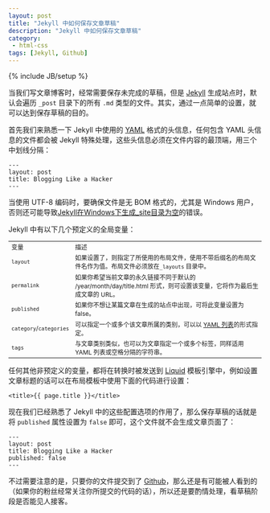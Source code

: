 ```yaml
---
layout: post
title: "Jekyll 中如何保存文章草稿"
description: "Jekyll 中如何保存文章草稿"
category:
 - html-css
tags: [Jekyll, Github]
---
```

{% include JB/setup %}

当我们写文章博客时，经常需要保存未完成的草稿，但是 [Jekyll][1] 生成站点时，默认会遍历 `_post` 目录下的所有 `.md` 类型的文件。其实，通过一点简单的设置，就可以达到保存草稿的目的。

首先我们来熟悉一下 Jekyll 中使用的 [YAML][2] 格式的头信息，任何包含 YAML 头信息的文件都会被 Jekyll 特殊处理，这些头信息必须在文件内容的最顶端，用三个中划线分隔：

    ---
    layout: post
    title: Blogging Like a Hacker
    ---

当使用 UTF-8 编码时，要确保文件是无 BOM 格式的，尤其是 Windows 用户，否则还可能导致[Jekyll在Windows下生成_site目录为空][3]的错误。

Jekyll 中有以下几个预定义的全局变量：

<table class="table" style="font-size:12px;">
<tbody>
<tr>
<td> 变量 </td>
		<td> 描述 </td>
	</tr>
<tr>
<td> <code>layout</code> </td>
		<td> 如果设置了，则指定了所使用的布局文件，使用不带后缀名的布局文件名作为值。布局文件必须放在<code>_layouts</code> 目录中。</td>
	</tr>
<tr>
<td> <code>permalink</code> </td>
		<td> 如果你希望当前文章的永久链接不同于默认的 /year/month/day/title.html 形式，则可设置该变量，它将作为最后生成文章的 <span class="caps">URL</span>。</td>
	</tr>
<tr>
<td> <code>published</code> </td>
		<td> 如果你不想让某篇文章在生成的站点中出现，可将此变量设置为 false。</td>
	</tr>
<tr>
<td> <code>category</code>/<code>categories</code> </td>
		<td>可以指定一个或多个该文章所属的类别，可以以  <a href="http://en.wikipedia.org/wiki/YAML#Lists" target="_blank">YAML 列表</a>的形式指定。</td>
	</tr>
<tr>
<td> <code>tags</code> </td>
		<td> 与文章类别类似，也可以为文章指定一个或多个标签，同样适用 <span class="caps">YAML</span> 列表或空格分隔的字符串。 </td>
	</tr>
</tbody>
</table>

任何其他非预定义的变量，都将在转换时被发送到 [Liquid][4] 模板引擎中，例如设置文章标题的话可以在布局模板中使用下面的代码进行设置：

    <title>{{ page.title }}</title>

现在我们已经熟悉了 Jekyll 中的这些配置选项的作用了，那么保存草稿的话就是将 `published` 属性设置为 `false` 即可，这个文件就不会生成文章页面了：

    ---
    layout: post
    title: Blogging Like a Hacker
    published: false
    ---

不过需要注意的是，只要你的文件提交到了 [Github][5]，那么还是有可能被人看到的（如果你的粉丝经常关注你所提交的代码的话），所以还是要酌情处理，看草稿阶段是否能见人接客。


[1]: https://github.com/mojombo/jekyll
[2]: http://yaml.org/
[3]: http://44ux.com/blog/2012/10/10/invalid-byte-sequence-in-gbk/
[4]: http://liquidmarkup.org/
[5]: http://github.com/



